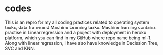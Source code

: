 # codes

This is an repro for my all coding practices related to operating system tasks, data frame and Machine Learning tasks. 
Machine learning contains practise in Linear regression and a project with deployment in heroku platform, which you can find in my GitHub where repo name being ml-1.
Along with linear regression, i have also have knowledge in Decission Tree, SVC and KNN.
